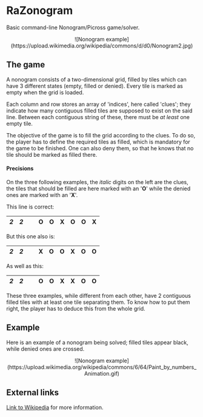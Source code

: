 # RaZonogram
Basic command-line Nonogram/Picross game/solver.

<p align="center">![Nonogram example](https://upload.wikimedia.org/wikipedia/commons/d/d0/Nonogram2.jpg)</p>

## The game

A nonogram consists of a two-dimensional grid, filled by tiles which can have 3 different states (empty, filled or denied). Every tile is marked as empty when the grid is loaded.

Each column and row stores an array of 'indices', here called 'clues'; they indicate how many contiguous filled tiles are supposed to exist on the said line. Between each contiguous string of these, there must be *at least* one empty tile.

The objective of the game is to fill the grid according to the clues. To do so, the player has to define the required tiles as filled, which is mandatory for the game to be finished. One can also deny them, so that he knows that no tile should be marked as filled there.

#### Precisions

On the three following examples, the *italic* digits on the left are the clues, the tiles that should be filled are here marked with an '**O**' while the denied ones are marked with an '**X**'.

This line is correct:

| *2* | *2* | ` ` | O | O | X | O | O | X |
|---|---|:---:|---|---|---|---|---|---|

But this one also is:

| *2* | *2* | ` ` | X | O | O | X | O | O |
|---|---|:---:|---|---|---|---|---|---|

As well as this:

| *2* | *2* | ` ` | O | O | X | X | O | O |
|---|---|:---:|---|---|---|---|---|---|

These three examples, while different from each other, have 2 contiguous filled tiles with at least one tile separating them. To know how to put them right, the player has to deduce this from the whole grid.

## Example

Here is an example of a nonogram being solved; filled tiles appear black, while denied ones are crossed.

<p align="center">![Nonogram example](https://upload.wikimedia.org/wikipedia/commons/6/64/Paint_by_numbers_Animation.gif)</p>

## External links

[Link to Wikipedia](https://en.wikipedia.org/wiki/Nonogram) for more information.
